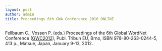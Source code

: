 ```yaml
---
layout: post
author: admin
title: Proceedings 6th GWA Conference 2010 ONLINE
---
```


Fellbaum C., Vossen P. (eds.) Proceedings of the 6th Global WordNet
Conference ([GWC2012](http://lang.cs.tut.ac.jp/gwc2012/)), Publ. Tribun
EU, Brno, ISBN 978-80-263-0244-5, 413 p., Matsue, Japan, January 9-13,
2012.
